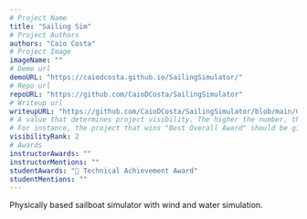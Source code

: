 ```yaml
---
# Project Name
title: "Sailing Sim"
# Project Authors
authors: "Caio Costa"
# Project Image
imageName: ""
# Demo url
demoURL: "https://caiodcosta.github.io/SailingSimulator/"
# Repo url
repoURL: "https://github.com/CaioDCosta/SailingSimulator"
# Writeup url
writeupURL: "https://github.com/CaioDCosta/SailingSimulator/blob/main/COS426_Final_Project_Intermediary_Report.pdf"
# A value that determines project visibility. The higher the number, the closer it will appear to the top
# For instance, the project that wins "Best Overall Award" should be given the highest visibilityRank
visibilityRank: 2
# Awards
instructorAwards: ""
instructorMentions: ""
studentAwards: "🧠 Technical Achievement Award"
studentMentions: ""
---
```

Physically based sailboat simulator with wind and water simulation.
